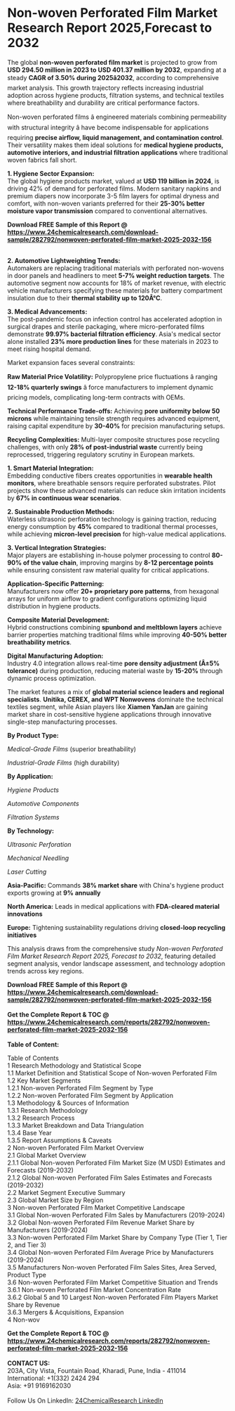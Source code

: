 <h1>Non-woven Perforated Film Market Research Report 2025,Forecast to 2032</h1><p>The global <strong>non-woven perforated film market</strong> is projected to grow from <strong>USD 294.50 million in 2023 to USD 401.37 million by 2032</strong>, expanding at a steady <strong>CAGR of 3.50% during 2025â2032</strong>, according to comprehensive market analysis. This growth trajectory reflects increasing industrial adoption across hygiene products, filtration systems, and technical textiles where breathability and durability are critical performance factors.</p><p>Non-woven perforated films â engineered materials combining permeability with structural integrity â have become indispensable for applications requiring <strong>precise airflow, liquid management, and contamination control</strong>. Their versatility makes them ideal solutions for <strong>medical hygiene products, automotive interiors, and industrial filtration applications</strong> where traditional woven fabrics fall short.</p><p><strong>1. Hygiene Sector Expansion:</strong><br>
The global hygiene products market, valued at <strong>USD 119 billion in 2024</strong>, is driving 42% of demand for perforated films. Modern sanitary napkins and premium diapers now incorporate 3-5 film layers for optimal dryness and comfort, with non-woven variants preferred for their <strong>25-30% better moisture vapor transmission</strong> compared to conventional alternatives.</p><div><b>Download FREE Sample of this Report @ 
            <a href="https://www.24chemicalresearch.com/download-sample/282792/nonwoven-perforated-film-market-2025-2032-156">
            https://www.24chemicalresearch.com/download-sample/282792/nonwoven-perforated-film-market-2025-2032-156</a></b></div><br><p><strong>2. Automotive Lightweighting Trends:</strong><br>
Automakers are replacing traditional materials with perforated non-wovens in door panels and headliners to meet <strong>5-7% weight reduction targets</strong>. The automotive segment now accounts for 18% of market revenue, with electric vehicle manufacturers specifying these materials for battery compartment insulation due to their <strong>thermal stability up to 120Â°C</strong>.</p><p><strong>3. Medical Advancements:</strong><br>
The post-pandemic focus on infection control has accelerated adoption in surgical drapes and sterile packaging, where micro-perforated films demonstrate <strong>99.97% bacterial filtration efficiency</strong>. Asia's medical sector alone installed <strong>23% more production lines</strong> for these materials in 2023 to meet rising hospital demand.</p><p>Market expansion faces several constraints:</p><p><strong>Raw Material Price Volatility:</strong> Polypropylene price fluctuations â ranging <strong>12-18% quarterly swings</strong> â force manufacturers to implement dynamic pricing models, complicating long-term contracts with OEMs.</p><p><strong>Technical Performance Trade-offs:</strong> Achieving <strong>pore uniformity below 50 microns</strong> while maintaining tensile strength requires advanced equipment, raising capital expenditure by <strong>30-40%</strong> for precision manufacturing setups.</p><p><strong>Recycling Complexities:</strong> Multi-layer composite structures pose recycling challenges, with only <strong>28% of post-industrial waste</strong> currently being reprocessed, triggering regulatory scrutiny in European markets.</p><p><strong>1. Smart Material Integration:</strong><br>
Embedding conductive fibers creates opportunities in <strong>wearable health monitors</strong>, where breathable sensors require perforated substrates. Pilot projects show these advanced materials can reduce skin irritation incidents by <strong>67% in continuous wear scenarios</strong>.</p><p><strong>2. Sustainable Production Methods:</strong><br>
Waterless ultrasonic perforation technology is gaining traction, reducing energy consumption by <strong>45%</strong> compared to traditional thermal processes, while achieving <strong>micron-level precision</strong> for high-value medical applications.</p><p><strong>3. Vertical Integration Strategies:</strong><br>
Major players are establishing in-house polymer processing to control <strong>80-90% of the value chain</strong>, improving margins by <strong>8-12 percentage points</strong> while ensuring consistent raw material quality for critical applications.</p><p><strong>Application-Specific Patterning:</strong><br>
    Manufacturers now offer <strong>20+ proprietary pore patterns</strong>, from hexagonal arrays for uniform airflow to gradient configurations optimizing liquid distribution in hygiene products.</p><p><strong>Composite Material Development:</strong><br>
    Hybrid constructions combining <strong>spunbond and meltblown layers</strong> achieve barrier properties matching traditional films while improving <strong>40-50% better breathability metrics</strong>.</p><p><strong>Digital Manufacturing Adoption:</strong><br>
    Industry 4.0 integration allows real-time <strong>pore density adjustment (Â±5% tolerance)</strong> during production, reducing material waste by <strong>15-20%</strong> through dynamic process optimization.</p><p>The market features a mix of <strong>global material science leaders and regional specialists</strong>. <strong>Unitika, CEREX, and WPT Nonwovens</strong> dominate the technical textiles segment, while Asian players like <strong>Xiamen YanJan</strong> are gaining market share in cost-sensitive hygiene applications through innovative single-step manufacturing processes.</p><p><strong>By Product Type:</strong></p><p><em>Medical-Grade Films</em> (superior breathability)</p><p><em>Industrial-Grade Films</em> (high durability)</p><p><strong>By Application:</strong></p><p><em>Hygiene Products</em></p><p><em>Automotive Components</em></p><p><em>Filtration Systems</em></p><p><strong>By Technology:</strong></p><p><em>Ultrasonic Perforation</em></p><p><em>Mechanical Needling</em></p><p><em>Laser Cutting</em></p><p><strong>Asia-Pacific:</strong> Commands <strong>38% market share</strong> with China's hygiene product exports growing at <strong>9% annually</strong></p><p><strong>North America:</strong> Leads in medical applications with <strong>FDA-cleared material innovations</strong></p><p><strong>Europe:</strong> Tightening sustainability regulations driving <strong>closed-loop recycling initiatives</strong></p><p>This analysis draws from the comprehensive study <em>Non-woven Perforated Film Market Research Report 2025, Forecast to 2032</em>, featuring detailed segment analysis, vendor landscape assessment, and technology adoption trends across key regions.</p><div><b>Download FREE Sample of this Report @ 
            <a href="https://www.24chemicalresearch.com/download-sample/282792/nonwoven-perforated-film-market-2025-2032-156">
            https://www.24chemicalresearch.com/download-sample/282792/nonwoven-perforated-film-market-2025-2032-156</a></b></div><br><div><b>Get the Complete Report & TOC @ 
            <a href="https://www.24chemicalresearch.com/reports/282792/nonwoven-perforated-film-market-2025-2032-156">
            https://www.24chemicalresearch.com/reports/282792/nonwoven-perforated-film-market-2025-2032-156</a></b></div><br>
            <b>Table of Content:</b><p>Table of Contents<br />
1 Research Methodology and Statistical Scope<br />
1.1 Market Definition and Statistical Scope of Non-woven Perforated Film<br />
1.2 Key Market Segments<br />
1.2.1 Non-woven Perforated Film Segment by Type<br />
1.2.2 Non-woven Perforated Film Segment by Application<br />
1.3 Methodology & Sources of Information<br />
1.3.1 Research Methodology<br />
1.3.2 Research Process<br />
1.3.3 Market Breakdown and Data Triangulation<br />
1.3.4 Base Year<br />
1.3.5 Report Assumptions & Caveats<br />
2 Non-woven Perforated Film Market Overview<br />
2.1 Global Market Overview<br />
2.1.1 Global Non-woven Perforated Film Market Size (M USD) Estimates and Forecasts (2019-2032)<br />
2.1.2 Global Non-woven Perforated Film Sales Estimates and Forecasts (2019-2032)<br />
2.2 Market Segment Executive Summary<br />
2.3 Global Market Size by Region<br />
3 Non-woven Perforated Film Market Competitive Landscape<br />
3.1 Global Non-woven Perforated Film Sales by Manufacturers (2019-2024)<br />
3.2 Global Non-woven Perforated Film Revenue Market Share by Manufacturers (2019-2024)<br />
3.3 Non-woven Perforated Film Market Share by Company Type (Tier 1, Tier 2, and Tier 3)<br />
3.4 Global Non-woven Perforated Film Average Price by Manufacturers (2019-2024)<br />
3.5 Manufacturers Non-woven Perforated Film Sales Sites, Area Served, Product Type<br />
3.6 Non-woven Perforated Film Market Competitive Situation and Trends<br />
3.6.1 Non-woven Perforated Film Market Concentration Rate<br />
3.6.2 Global 5 and 10 Largest Non-woven Perforated Film Players Market Share by Revenue<br />
3.6.3 Mergers & Acquisitions, Expansion<br />
4 Non-wov</p><div><b>Get the Complete Report & TOC @ 
            <a href="https://www.24chemicalresearch.com/reports/282792/nonwoven-perforated-film-market-2025-2032-156">
            https://www.24chemicalresearch.com/reports/282792/nonwoven-perforated-film-market-2025-2032-156</a></b></div><br><b>CONTACT US:</b><br>
            203A, City Vista, Fountain Road, Kharadi, Pune, India - 411014<br>
            International: +1(332) 2424 294<br>
            Asia: +91 9169162030 <br><br>
            Follow Us On LinkedIn: <a href="https://www.linkedin.com/company/24chemicalresearch/">24ChemicalResearch LinkedIn</a>